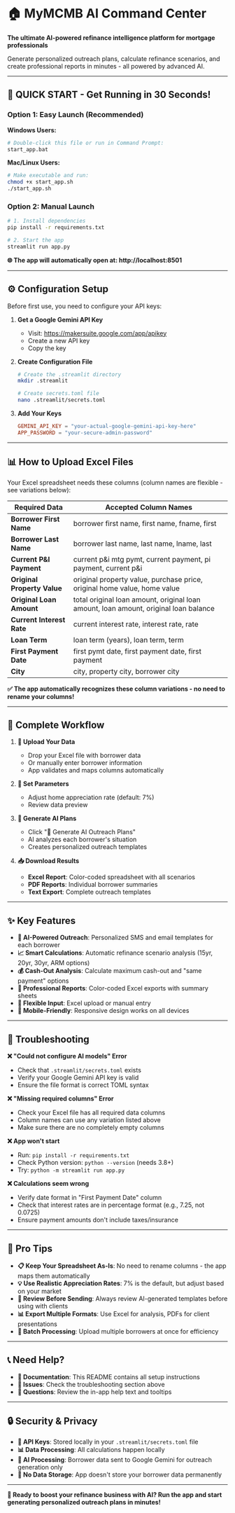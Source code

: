 # 🏠 MyMCMB AI Command Center

**The ultimate AI-powered refinance intelligence platform for mortgage professionals**

Generate personalized outreach plans, calculate refinance scenarios, and create professional reports in minutes - all powered by advanced AI.

---

## 🚀 **QUICK START - Get Running in 30 Seconds!**

### **Option 1: Easy Launch (Recommended)**

**Windows Users:**
```bash
# Double-click this file or run in Command Prompt:
start_app.bat
```

**Mac/Linux Users:**
```bash
# Make executable and run:
chmod +x start_app.sh
./start_app.sh
```

### **Option 2: Manual Launch**
```bash
# 1. Install dependencies
pip install -r requirements.txt

# 2. Start the app
streamlit run app.py
```

**🌐 The app will automatically open at: http://localhost:8501**

---

## ⚙️ **Configuration Setup**

Before first use, you need to configure your API keys:

1. **Get a Google Gemini API Key**
   - Visit: https://makersuite.google.com/app/apikey
   - Create a new API key
   - Copy the key

2. **Create Configuration File**
   ```bash
   # Create the .streamlit directory
   mkdir .streamlit
   
   # Create secrets.toml file
   nano .streamlit/secrets.toml
   ```

3. **Add Your Keys**
   ```toml
   GEMINI_API_KEY = "your-actual-google-gemini-api-key-here"
   APP_PASSWORD = "your-secure-admin-password"
   ```

---

## 📊 **How to Upload Excel Files**

Your Excel spreadsheet needs these columns (column names are flexible - see variations below):

| **Required Data** | **Accepted Column Names** |
|-------------------|---------------------------|
| **Borrower First Name** | borrower first name, first name, fname, first |
| **Borrower Last Name** | borrower last name, last name, lname, last |
| **Current P&I Payment** | current p&i mtg pymt, current payment, pi payment, current p&i |
| **Original Property Value** | original property value, purchase price, original home value, home value |
| **Original Loan Amount** | total original loan amount, original loan amount, loan amount, original loan balance |
| **Current Interest Rate** | current interest rate, interest rate, rate |
| **Loan Term** | loan term (years), loan term, term |
| **First Payment Date** | first pymt date, first payment date, first payment |
| **City** | city, property city, borrower city |

**✅ The app automatically recognizes these column variations - no need to rename your columns!**

---

## 🎯 **Complete Workflow**

1. **📂 Upload Your Data**
   - Drop your Excel file with borrower data
   - Or manually enter borrower information
   - App validates and maps columns automatically

2. **🔧 Set Parameters**
   - Adjust home appreciation rate (default: 7%)
   - Review data preview

3. **🤖 Generate AI Plans**
   - Click "🚀 Generate AI Outreach Plans"
   - AI analyzes each borrower's situation
   - Creates personalized outreach templates

4. **📥 Download Results**
   - **Excel Report**: Color-coded spreadsheet with all scenarios
   - **PDF Reports**: Individual borrower summaries
   - **Text Export**: Complete outreach templates

---

## ✨ **Key Features**

- **🧠 AI-Powered Outreach**: Personalized SMS and email templates for each borrower
- **📈 Smart Calculations**: Automatic refinance scenario analysis (15yr, 20yr, 30yr, ARM options)
- **💰 Cash-Out Analysis**: Calculate maximum cash-out and "same payment" options
- **🎨 Professional Reports**: Color-coded Excel exports with summary sheets
- **🔄 Flexible Input**: Excel upload or manual entry
- **📱 Mobile-Friendly**: Responsive design works on all devices

---

## 🚨 **Troubleshooting**

**❌ "Could not configure AI models" Error**
- Check that `.streamlit/secrets.toml` exists
- Verify your Google Gemini API key is valid
- Ensure the file format is correct TOML syntax

**❌ "Missing required columns" Error**
- Check your Excel file has all required data columns
- Column names can use any variation listed above
- Make sure there are no completely empty columns

**❌ App won't start**
- Run: `pip install -r requirements.txt`
- Check Python version: `python --version` (needs 3.8+)
- Try: `python -m streamlit run app.py`

**❌ Calculations seem wrong**
- Verify date format in "First Payment Date" column
- Check that interest rates are in percentage format (e.g., 7.25, not 0.0725)
- Ensure payment amounts don't include taxes/insurance

---

## 🌟 **Pro Tips**

- **📋 Keep Your Spreadsheet As-Is**: No need to rename columns - the app maps them automatically
- **💡 Use Realistic Appreciation Rates**: 7% is the default, but adjust based on your market
- **🎯 Review Before Sending**: Always review AI-generated templates before using with clients
- **📊 Export Multiple Formats**: Use Excel for analysis, PDFs for client presentations
- **🔄 Batch Processing**: Upload multiple borrowers at once for efficiency

---

## 📞 **Need Help?**

- **📖 Documentation**: This README contains all setup instructions
- **🐛 Issues**: Check the troubleshooting section above
- **💬 Questions**: Review the in-app help text and tooltips

---

## 🔒 **Security & Privacy**

- **🔐 API Keys**: Stored locally in your `.streamlit/secrets.toml` file
- **📊 Data Processing**: All calculations happen locally
- **🤖 AI Processing**: Borrower data sent to Google Gemini for outreach generation only
- **💾 No Data Storage**: App doesn't store your borrower data permanently

---

**🎉 Ready to boost your refinance business with AI? Run the app and start generating personalized outreach plans in minutes!**
